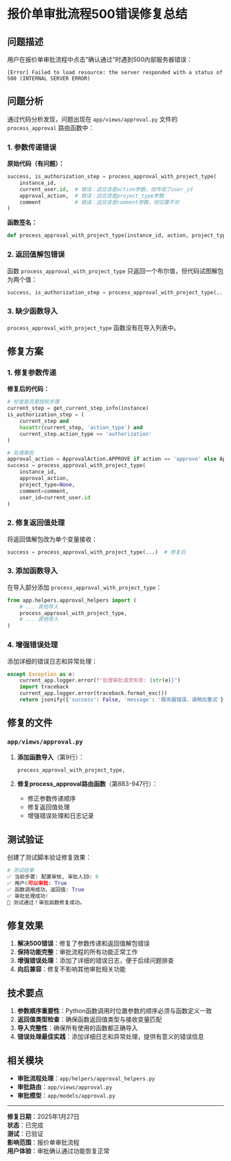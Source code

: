 # 报价单审批流程500错误修复总结

## 问题描述

用户在报价单审批流程中点击"确认通过"时遇到500内部服务器错误：
```
[Error] Failed to load resource: the server responded with a status of 500 (INTERNAL SERVER ERROR)
```

## 问题分析

通过代码分析发现，问题出现在 `app/views/approval.py` 文件的 `process_approval` 路由函数中：

### 1. 参数传递错误

**原始代码（有问题）：**
```python
success, is_authorization_step = process_approval_with_project_type(
    instance_id, 
    current_user.id,  # 错误：这应该是action参数，但传成了user_id
    approval_action,  # 错误：这应该是project_type参数
    comment           # 错误：这应该是comment参数，但位置不对
)
```

**函数签名：**
```python
def process_approval_with_project_type(instance_id, action, project_type=None, comment=None, user_id=None):
```

### 2. 返回值解包错误

函数 `process_approval_with_project_type` 只返回一个布尔值，但代码试图解包为两个值：
```python
success, is_authorization_step = process_approval_with_project_type(...)  # 错误
```

### 3. 缺少函数导入

`process_approval_with_project_type` 函数没有在导入列表中。

## 修复方案

### 1. 修复参数传递

**修复后的代码：**
```python
# 检查是否是授权步骤
current_step = get_current_step_info(instance)
is_authorization_step = (
    current_step and 
    hasattr(current_step, 'action_type') and 
    current_step.action_type == 'authorization'
)

# 处理审批
approval_action = ApprovalAction.APPROVE if action == 'approve' else ApprovalAction.REJECT
success = process_approval_with_project_type(
    instance_id, 
    approval_action,
    project_type=None,
    comment=comment,
    user_id=current_user.id
)
```

### 2. 修复返回值处理

将返回值解包改为单个变量接收：
```python
success = process_approval_with_project_type(...)  # 修复后
```

### 3. 添加函数导入

在导入部分添加 `process_approval_with_project_type`：
```python
from app.helpers.approval_helpers import (
    # ... 其他导入
    process_approval_with_project_type,
    # ... 其他导入
)
```

### 4. 增强错误处理

添加详细的错误日志和异常处理：
```python
except Exception as e:
    current_app.logger.error(f"处理审批请求失败: {str(e)}")
    import traceback
    current_app.logger.error(traceback.format_exc())
    return jsonify({'success': False, 'message': '服务器错误，请稍后重试'}), 500
```

## 修复的文件

### `app/views/approval.py`

1. **添加函数导入**（第9行）：
   ```python
   process_approval_with_project_type,
   ```

2. **修复process_approval路由函数**（第883-947行）：
   - 修正参数传递顺序
   - 修复返回值处理
   - 增强错误处理和日志记录

## 测试验证

创建了测试脚本验证修复效果：

```python
# 测试结果
✅ 当前步骤: 配置审核, 审批人ID: 6
✅ 用户6可以审批: True
✅ 函数调用成功，返回值: True
✅ 审批处理成功!
🎉 测试通过！审批函数修复成功。
```

## 修复效果

1. **解决500错误**：修复了参数传递和返回值解包错误
2. **保持功能完整**：审批流程的所有功能正常工作
3. **增强错误处理**：添加了详细的错误日志，便于后续问题排查
4. **向后兼容**：修复不影响其他审批相关功能

## 技术要点

1. **参数顺序重要性**：Python函数调用时位置参数的顺序必须与函数定义一致
2. **返回值类型检查**：确保函数返回值类型与接收变量匹配
3. **导入完整性**：确保所有使用的函数都正确导入
4. **错误处理最佳实践**：添加详细日志和异常处理，提供有意义的错误信息

## 相关模块

- **审批流程处理**：`app/helpers/approval_helpers.py`
- **审批路由**：`app/views/approval.py`
- **审批模型**：`app/models/approval.py`

---

**修复日期**：2025年1月27日  
**状态**：已完成  
**测试**：已验证  
**影响范围**：报价单审批流程  
**用户体验**：审批确认通过功能恢复正常 